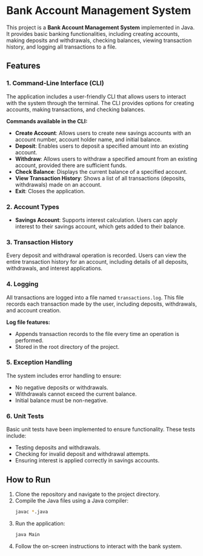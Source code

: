# Bank Account Management System

This project is a **Bank Account Management System** implemented in Java. It provides basic banking functionalities, including creating accounts, making deposits and withdrawals, checking balances, viewing transaction history, and logging all transactions to a file.

## Features

### 1. Command-Line Interface (CLI)
The application includes a user-friendly CLI that allows users to interact with the system through the terminal. The CLI provides options for creating accounts, making transactions, and checking balances.

**Commands available in the CLI:**
- **Create Account**: Allows users to create new savings accounts with an account number, account holder name, and initial balance.
- **Deposit**: Enables users to deposit a specified amount into an existing account.
- **Withdraw**: Allows users to withdraw a specified amount from an existing account, provided there are sufficient funds.
- **Check Balance**: Displays the current balance of a specified account.
- **View Transaction History**: Shows a list of all transactions (deposits, withdrawals) made on an account.
- **Exit**: Closes the application.

### 2. Account Types
- **Savings Account**: Supports interest calculation. Users can apply interest to their savings account, which gets added to their balance.

### 3. Transaction History
Every deposit and withdrawal operation is recorded. Users can view the entire transaction history for an account, including details of all deposits, withdrawals, and interest applications.

### 4. Logging
All transactions are logged into a file named `transactions.log`. This file records each transaction made by the user, including deposits, withdrawals, and account creation.

**Log file features:**
- Appends transaction records to the file every time an operation is performed.
- Stored in the root directory of the project.

### 5. Exception Handling
The system includes error handling to ensure:
- No negative deposits or withdrawals.
- Withdrawals cannot exceed the current balance.
- Initial balance must be non-negative.

### 6. Unit Tests
Basic unit tests have been implemented to ensure functionality. These tests include:
- Testing deposits and withdrawals.
- Checking for invalid deposit and withdrawal attempts.
- Ensuring interest is applied correctly in savings accounts.

## How to Run

1. Clone the repository and navigate to the project directory.
2. Compile the Java files using a Java compiler:
   ```bash
   javac *.java
3. Run the application:
   ```bash
   java Main
4. Follow the on-screen instructions to interact with the bank system.

